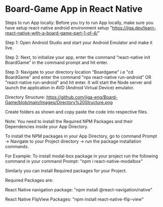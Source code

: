 # Board-Game App in React Native
Steps to run App locally:
Before you try to run App locally, make sure you have setup react-native android environment setup "https://jiga.dev/learn-react-native-with-a-board-game-part-1-of-4/"

Step 1: Open Android Studio and start your Android Emulator and make it live.

Step 2: Next, to initialize your app, enter the command “react-native init BoardGame” in the command prompt and hit enter.

Step 3: Navigate to your directory location “Boardgame” i.e "cd BoardGame" and enter the command “npx react-native run-android” OR "react-native run-android" and hit enter. It will start the Node server and launch the application in AVD (Android Virtual Device) emulator.

Directory Structure: https://github.com/jiga-eng/Board-Game/blob/main/Images/Directory%20Structure.png

Create folders as shown and copy paste the code into respective files.

Note: You need to install the Required NPM Packages and their Dependencies inside your App Directory.

To install the NPM packages in your App Directory, go to command Prompt -> Navigate to your Project directory -> run the package installation commands.

For Example: To install modal-box package in your project run the following command in your command Prompt: "npm i react-native-modalbox" 

Similarly you can install Required packages for your Project.

Required Packages are:

React Native navigation package: "npm install @react-navigation/native"

React Native FlipView Packages: "npm install react-native-flip-view"
